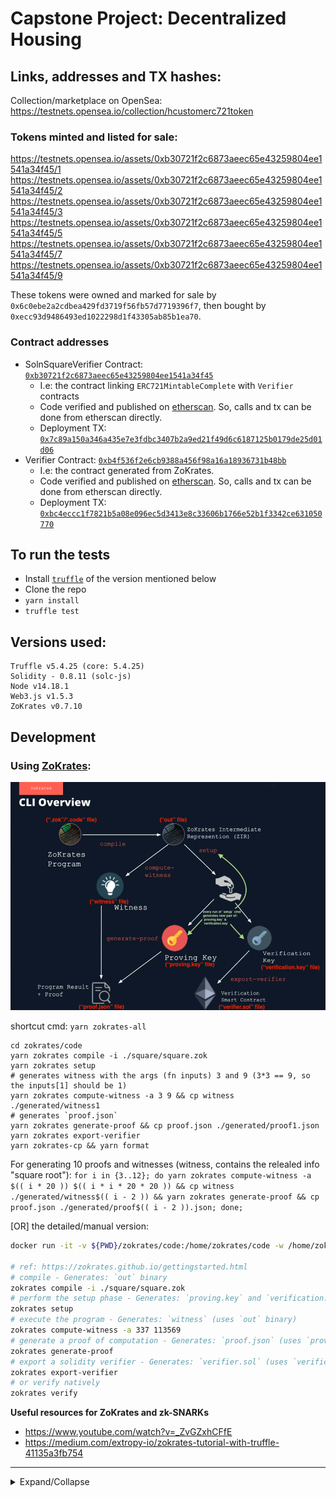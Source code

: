 # Capstone Project: Decentralized Housing

## Links, addresses and TX hashes:

Collection/marketplace on OpenSea: https://testnets.opensea.io/collection/hcustomerc721token

### Tokens minted and listed for sale:

https://testnets.opensea.io/assets/0xb30721f2c6873aeec65e43259804ee1541a34f45/1
https://testnets.opensea.io/assets/0xb30721f2c6873aeec65e43259804ee1541a34f45/2
https://testnets.opensea.io/assets/0xb30721f2c6873aeec65e43259804ee1541a34f45/3
https://testnets.opensea.io/assets/0xb30721f2c6873aeec65e43259804ee1541a34f45/5
https://testnets.opensea.io/assets/0xb30721f2c6873aeec65e43259804ee1541a34f45/7
https://testnets.opensea.io/assets/0xb30721f2c6873aeec65e43259804ee1541a34f45/9

These tokens were owned and marked for sale by `0x6c0ebe2a2cdbea429fd3719f56fb57d7719396f7`, then bought by `0xecc93d9486493ed1022298d1f43305ab85b1ea70`.

### Contract addresses

- SolnSquareVerifier Contract: [`0xb30721f2c6873aeec65e43259804ee1541a34f45`](https://rinkeby.etherscan.io/address/0xb30721f2c6873aeec65e43259804ee1541a34f45)
  - I.e: the contract linking `ERC721MintableComplete` with `Verifier` contracts
  - Code verified and published on [etherscan](https://rinkeby.etherscan.io/address/0xb30721f2c6873aeec65e43259804ee1541a34f45#code). So, calls and tx can be done from etherscan directly.
  - Deployment TX: [`0x7c89a150a346a435e7e3fdbc3407b2a9ed21f49d6c6187125b0179de25d01d06`](https://rinkeby.etherscan.io/tx/0x7c89a150a346a435e7e3fdbc3407b2a9ed21f49d6c6187125b0179de25d01d06)
- Verifier Contract: [`0xb4f536f2e6cb9388a456f98a16a18936731b48bb`](https://rinkeby.etherscan.io/address/0xb4f536f2e6cb9388a456f98a16a18936731b48bb)
  - I.e: the contract generated from ZoKrates.
  - Code verified and published on [etherscan](https://rinkeby.etherscan.io/address/0xb4f536f2e6cb9388a456f98a16a18936731b48bb#code). So, calls and tx can be done from etherscan directly.
  - Deployment TX: [`0xbc4eccc1f7821b5a08e096ec5d3413e8c33606b1766e52b1f3342ce631050770`](https://rinkeby.etherscan.io/tx/0xbc4eccc1f7821b5a08e096ec5d3413e8c33606b1766e52b1f3342ce631050770)

## To run the tests

- Install [`truffle`](https://trufflesuite.com/docs/truffle/getting-started/installation) of the version mentioned below
- Clone the repo
- `yarn install`
- `truffle test`

## Versions used:

```
Truffle v5.4.25 (core: 5.4.25)
Solidity - 0.8.11 (solc-js)
Node v14.18.1
Web3.js v1.5.3
ZoKrates v0.7.10
```

## Development

### Using [ZoKrates](https://zokrates.github.io/gettingstarted.html):

![ZoKrates CLI](./zokrates.png)

shortcut cmd: `yarn zokrates-all`

```
cd zokrates/code
yarn zokrates compile -i ./square/square.zok
yarn zokrates setup
# generates witness with the args (fn inputs) 3 and 9 (3*3 == 9, so the inputs[1] should be 1)
yarn zokrates compute-witness -a 3 9 && cp witness ./generated/witness1
# generates `proof.json`
yarn zokrates generate-proof && cp proof.json ./generated/proof1.json
yarn zokrates export-verifier
yarn zokrates-cp && yarn format
```

For generating 10 proofs and witnesses (witness, contains the relealed info "square root"):
`for i in {3..12}; do yarn zokrates compute-witness -a $(( i * 20 )) $(( i * i * 20 * 20 )) && cp witness ./generated/witness$(( i - 2 )) && yarn zokrates generate-proof && cp proof.json ./generated/proof$(( i - 2 )).json; done;`

[OR] the detailed/manual version:

```sh
docker run -it -v ${PWD}/zokrates/code:/home/zokrates/code -w /home/zokrates/code zokrates/zokrates:0.7.10 /bin/bash

# ref: https://zokrates.github.io/gettingstarted.html
# compile - Generates: `out` binary
zokrates compile -i ./square/square.zok
# perform the setup phase - Generates: `proving.key` and `verification.key` (uses `out` binary)
zokrates setup
# execute the program - Generates: `witness` (uses `out` binary)
zokrates compute-witness -a 337 113569
# generate a proof of computation - Generates: `proof.json` (uses `proving.key` and `witness`)
zokrates generate-proof
# export a solidity verifier - Generates: `verifier.sol` (uses `verification.key`)
zokrates export-verifier
# or verify natively
zokrates verify
```

**Useful resources for ZoKrates and zk-SNARKs**

- https://www.youtube.com/watch?v=_ZvGZxhCFfE
- https://medium.com/extropy-io/zokrates-tutorial-with-truffle-41135a3fb754

---

<details>
<summary>Expand/Collapse</summary>

Source: https://github.com/udacity/Blockchain-Capstone

# Udacity Blockchain Capstone

The capstone will build upon the knowledge you have gained in the course in order to build a decentralized housing product.

## Project Steps

1. Clone the project repository
2. Explore the code base.
3. Fill out ERC721 Mintable Contract in ERC721Mintable.sol
4. Write test cases TestERC721Mintable.js
5. Compile and pass test cases in TestERC721Mintable.js
6. Implement Zokrates
   - Using Docker to install and instantiate a Zokrates zkSnarks development environment
   - Completes the Zokrates proof in square.code by adding the variable names in square.code
   - Compile program
   - Trusted setup
   - Compute witness
   - Generate Proof
   - Export Verifier.sol
   - Note: This project uses solidity version 0.5.2 so you will be required to update the code in Verifier.sol accordingly based on the compiler errors you receive
7. Write a test script to verify the solidity contract generated by Zokrates executed successfully - TestSquareVerifier.js
8. Write test contract for ZK and ERC721 integration - SolnSquareVerifier.sol
9. Compile and pass with TestSolnSquareVerifier.js
10. Deploy latest contracts generated by Zokrates (a.k.a verifier.sol)
11. Deploy SolnSquareVerifier contract to Rinkeby network
12. Mint 10 tokens
13. Generate OpenSea marketplace
14. Test and Verify OpenSea with your SolnSquareVerifier tokens
    - List 5 of your tokens on the marketplace
    - Purchase those 5 tokens using a different address
15. Complete required documentation and submit!

## Project Resources

- [Remix - Solidity IDE](https://remix.ethereum.org/)
- [Visual Studio Code](https://code.visualstudio.com/)
- [Truffle Framework](https://truffleframework.com/)
- [Ganache - One Click Blockchain](https://truffleframework.com/ganache)
- [Open Zeppelin ](https://openzeppelin.org/)
- [Interactive zero knowledge 3-colorability demonstration](http://web.mit.edu/~ezyang/Public/graph/svg.html)
- [Docker](https://docs.docker.com/install/)
- [ZoKrates](https://github.com/Zokrates/ZoKrates)
</details>
